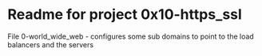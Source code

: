 # Readme for project 0x10-https_ssl

File 0-world_wide_web - configures some sub domains to point to the load balancers and the servers  